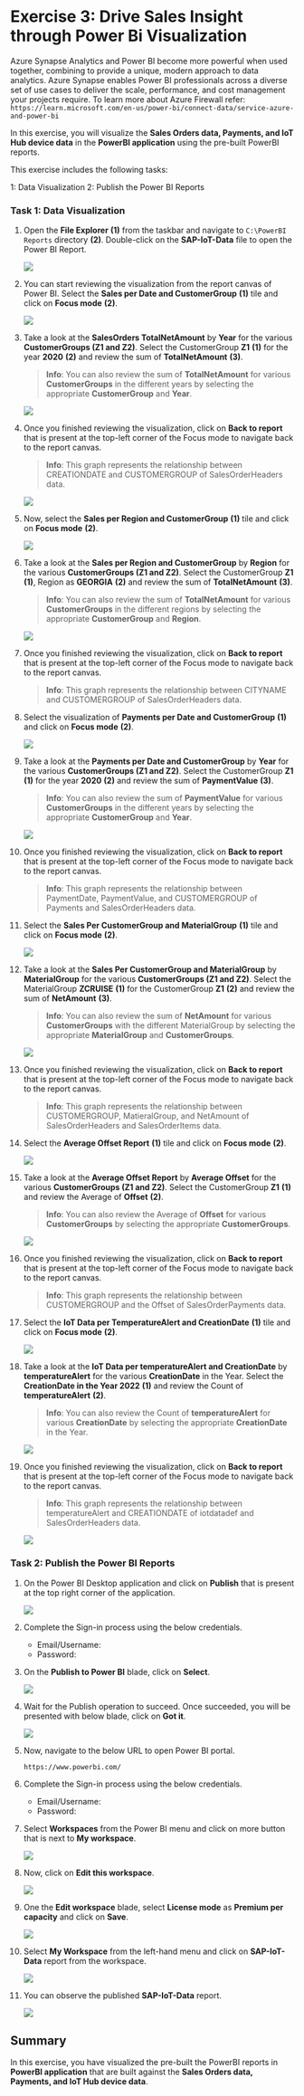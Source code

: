 # Exercise 3: Drive Sales Insight through Power Bi Visualization

Azure Synapse Analytics and Power BI become more powerful when used together, combining to provide a unique, modern approach to data analytics. Azure Synapse enables Power BI professionals across a diverse set of use cases to deliver the scale, performance, and cost management your projects require. To learn more about Azure Firewall refer: `https://learn.microsoft.com/en-us/power-bi/connect-data/service-azure-and-power-bi`

In this exercise, you will visualize the **Sales Orders data, Payments, and IoT Hub device data** in the **PowerBI application** using the pre-built PowerBI reports. 

This exercise includes the following tasks:

   1: Data Visualization
   2: Publish the Power BI Reports
   
### Task 1: Data Visualization

1. Open the **File Explorer** **(1)** from the taskbar and navigate to `C:\PowerBI Reports` directory **(2)**. Double-click on the **SAP-IoT-Data** file to open the Power BI Report.

   ![](media/auto-ex3-step1.png)
   
1. You can start reviewing the visualization from the report canvas of Power BI. Select the **Sales per Date and CustomerGroup** **(1)** tile and click on **Focus mode** **(2)**.

   ![](media/auto-ex3-step2.png)
   
1. Take a look at the **SalesOrders TotalNetAmount** by **Year** for the various **CustomerGroups (Z1 and Z2)**. Select the CustomerGroup **Z1** **(1)** for the year **2020** **(2)** and review the sum of **TotalNetAmount** **(3)**.

   > **Info**: You can also review the sum of **TotalNetAmount** for various **CustomerGroups** in the different years by selecting the appropriate **CustomerGroup** and **Year**.

   ![](media/review-1.png)

1. Once you finished reviewing the visualization, click on **Back to report** that is present at the top-left corner of the Focus mode to navigate back to the report canvas.

   > **Info**: This graph represents the relationship between CREATIONDATE and CUSTOMERGROUP of SalesOrderHeaders data.

   ![](media/auto-ex3-step3.png)
   
1. Now, select the **Sales per Region and CustomerGroup** **(1)** tile and click on **Focus mode** **(2)**.

   ![](media/auto-ex3-step4.png)

1. Take a look at the **Sales per Region and CustomerGroup** by **Region** for the various **CustomerGroups (Z1 and Z2)**. Select the CustomerGroup **Z1** **(1)**, Region as **GEORGIA** **(2)** and review the sum of **TotalNetAmount** **(3)**.

   > **Info**: You can also review the sum of **TotalNetAmount** for various **CustomerGroups** in the different regions by selecting the appropriate **CustomerGroup** and **Region**.

   ![](media/review-2.png)

1. Once you finished reviewing the visualization, click on **Back to report** that is present at the top-left corner of the Focus mode to navigate back to the report canvas.

   > **Info**: This graph represents the relationship between CITYNAME and CUSTOMERGROUP of SalesOrderHeaders data.
   
1. Select the visualization of **Payments per Date and CustomerGroup** **(1)** and click on **Focus mode** **(2)**.

   ![](media/auto-ex3-step6.png)
   
1. Take a look at the **Payments per Date and CustomerGroup** by **Year** for the various **CustomerGroups (Z1 and Z2)**. Select the CustomerGroup **Z1** **(1)** for the year **2020** **(2)** and review the sum of **PaymentValue** **(3)**.

   > **Info**: You can also review the sum of **PaymentValue** for various **CustomerGroups** in the different years by selecting the appropriate **CustomerGroup** and **Year**.

   ![](media/review-3.png)
   
1. Once you finished reviewing the visualization, click on **Back to report** that is present at the top-left corner of the Focus mode to navigate back to the report canvas.

   > **Info**: This graph represents the relationship between PaymentDate, PaymentValue, and CUSTOMERGROUP of Payments and SalesOrderHeaders data.
   
1. Select the **Sales Per CustomerGroup and MaterialGroup** **(1)** tile and click on **Focus mode** **(2)**.

   ![](media/auto-ex3-step8.png)

1. Take a look at the **Sales Per CustomerGroup and MaterialGroup** by **MaterialGroup** for the various **CustomerGroups (Z1 and Z2)**. Select the MaterialGroup **ZCRUISE** **(1)** for the CustomerGroup **Z1** **(2)** and review the sum of **NetAmount** **(3)**.

   > **Info**: You can also review the sum of **NetAmount** for various **CustomerGroups** with the different MaterialGroup by selecting the appropriate  **MaterialGroup** and **CustomerGroups**.

   ![](media/review-4.png)

1. Once you finished reviewing the visualization, click on **Back to report** that is present at the top-left corner of the Focus mode to navigate back to the report canvas.

   > **Info**: This graph represents the relationship between CUSTOMERGROUP, MatieralGroup, and NetAmount of SalesOrderHeaders and SalesOrderItems data.
   
1. Select the **Average Offset Report** **(1)** tile and click on **Focus mode** **(2)**.

    ![](media/auto-ex3-step10.png)

1. Take a look at the **Average Offset Report** by **Average Offset** for the various **CustomerGroups (Z1 and Z2)**. Select the CustomerGroup **Z1** **(1)** and review the Average of **Offset** **(2)**.

   > **Info**: You can also review the Average of **Offset** for various **CustomerGroups** by selecting the appropriate **CustomerGroups**.

   ![](media/review-5.png)

1. Once you finished reviewing the visualization, click on **Back to report** that is present at the top-left corner of the Focus mode to navigate back to the report canvas.

    > **Info**: This graph represents the relationship between CUSTOMERGROUP and the Offset of SalesOrderPayments data.
   
1. Select the **IoT Data per TemperatureAlert and CreationDate** **(1)** tile and click on **Focus mode** **(2)**.

   ![](media/auto-ex3-step12.png)

1. Take a look at the **IoT Data per temperatureAlert and CreationDate** by **temperatureAlert** for the various **CreationDate** in the Year. Select the **CreationDate in the Year 2022** **(1)** and review the Count of **temperatureAlert** **(2)**.

   > **Info**: You can also review the Count of **temperatureAlert** for various **CreationDate** by selecting the appropriate **CreationDate** in the Year.

   ![](media/review-6.png)

1. Once you finished reviewing the visualization, click on **Back to report** that is present at the top-left corner of the Focus mode to navigate back to the report canvas.

    > **Info**: This graph represents the relationship between temperatureAlert and CREATIONDATE of iotdatadef and SalesOrderHeaders data.

   ![](media/auto-ex3-step13.png)

### Task 2: Publish the Power BI Reports

1. On the Power BI Desktop application and click on **Publish** that is present at the top right corner of the application.

   ![](media/powerbi4.png)

1. Complete the Sign-in process using the below credentials.

   * Email/Username: <inject key="AzureAdUserEmail"></inject>
   * Password: <inject key="AzureAdUserPassword"></inject>   

1. On the **Publish to Power BI** blade, click on **Select**.

   ![](media/powerbi5.png)

1. Wait for the Publish operation to succeed. Once succeeded, you will be presented with below blade, click on **Got it**.

   ![](media/powerbi6.png)
   
1. Now, navigate to the below URL to open Power BI portal.

   ```
   https://www.powerbi.com/
   ```
   
1. Complete the Sign-in process using the below credentials.

   * Email/Username: <inject key="AzureAdUserEmail"></inject>
   * Password: <inject key="AzureAdUserPassword"></inject>   

1. Select **Workspaces** from the Power BI menu and click on more button that is next to **My workspace**.

   ![](media/powerbi1.png)
   
1. Now, click on **Edit this workspace**.

   ![](media/powerbi2.png)

1. One the **Edit workspace** blade, select **License mode** as **Premium per capacity** and click on **Save**.

   ![](media/powerbi3.png)

1. Select **My Workspace** from the left-hand menu and click on **SAP-IoT-Data** report from the workspace.

   ![](media/sapiotdata1.png)
   
1. You can observe the published **SAP-IoT-Data** report.

   ![](media/publish.png)
   

## Summary

In this exercise, you have visualized the pre-built the PowerBI reports in **PowerBI application** that are built against the **Sales Orders data, Payments, and IoT Hub device data**.
